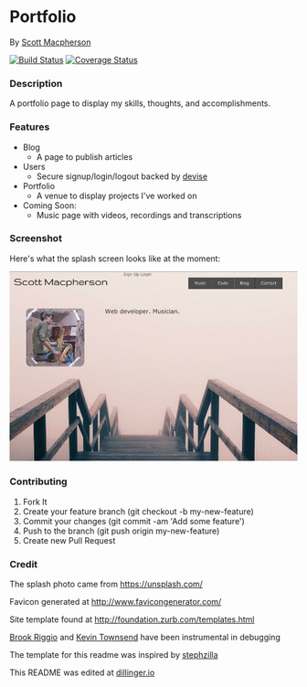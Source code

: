 # Portfolio
By [Scott Macpherson](https://github.com/scottmacphersonmusic)

[![Build Status](https://travis-ci.org/scottmacphersonmusic/portfolio.svg?branch=master)](https://travis-ci.org/scottmacphersonmusic/portfolio)
[![Coverage Status](https://coveralls.io/repos/scottmacphersonmusic/portfolio/badge.svg?branch=master&service=github)](https://coveralls.io/github/scottmacphersonmusic/portfolio?branch=master)

### Description
A portfolio page to display my skills, thoughts, and accomplishments.
### Features
- Blog
    - A page to publish articles
- Users
    - Secure signup/login/logout backed by [devise](https://github.com/plataformatec/devise)
- Portfolio
    - A venue to display projects I've worked on
- Coming Soon:
    - Music page with videos, recordings and transcriptions

### Screenshot
Here's what the splash screen looks like at the moment:

![screenshot of the splash page](/app/assets/images/splash_page.png)

### Contributing
1. Fork It
2. Create your feature branch (git checkout -b my-new-feature)
3. Commit your changes (git commit -am 'Add some feature')
4. Push to the branch (git push origin my-new-feature)
5. Create new Pull Request

### Credit
The splash photo came from https://unsplash.com/

Favicon generated at http://www.favicongenerator.com/

Site template found at http://foundation.zurb.com/templates.html

[Brook Riggio](https://github.com/brookr) and [Kevin Townsend](https://github.com/soccerKevin) have been instrumental in debugging

The template for this readme was inspired by
[stephzilla](https://github.com/scottmacphersonmusic/readme)

This README was edited at [dillinger.io](dillinger.io)
